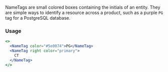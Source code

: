 NameTags are small colored boxes containing the initials of an entity. They are simple ways to identify a resource across a product, such as a purple `PG` tag for a PostgreSQL database.

### Usage

```jsx
<>
  <NameTag color="#5e0074">PG</NameTag>
  <NameTag right color="primary">
    CT
  </NameTag>
</>
```

